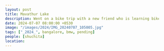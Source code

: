 ```yaml
---
layout: post
title: Mavathur Lake
description: Went on a bike trip with a new friend who is learning bike riding. We explored Mavathur Lake, a serene spot with lush greenery and calm waters.
date: 2024-07-07 08:00:00 +0530
image: "/images/2024/IMG_20240707_105005.jpg"
tags: ["_2024_", bangalore, bmw, pending]
people: [shuchita]
location: 
---
```

